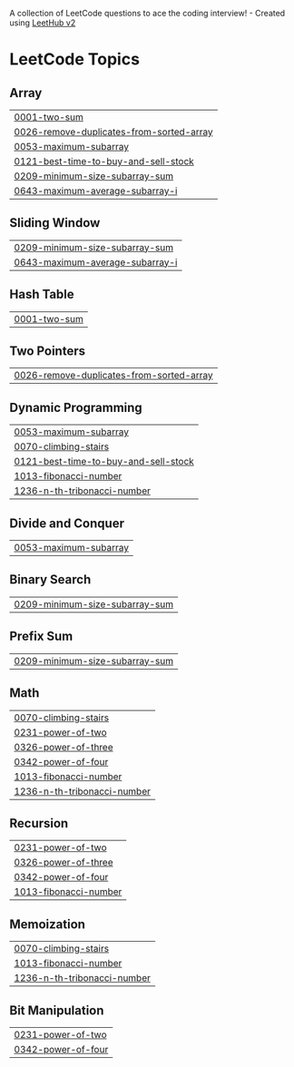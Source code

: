 A collection of LeetCode questions to ace the coding interview! - Created using [LeetHub v2](https://github.com/arunbhardwaj/LeetHub-2.0)
<!---LeetCode Topics Start-->
# LeetCode Topics
## Array
|  |
| ------- |
| [0001-two-sum](https://github.com/Tejaswini-buddha/leetcode/tree/master/0001-two-sum) |
| [0026-remove-duplicates-from-sorted-array](https://github.com/Tejaswini-buddha/leetcode/tree/master/0026-remove-duplicates-from-sorted-array) |
| [0053-maximum-subarray](https://github.com/Tejaswini-buddha/leetcode/tree/master/0053-maximum-subarray) |
| [0121-best-time-to-buy-and-sell-stock](https://github.com/Tejaswini-buddha/leetcode/tree/master/0121-best-time-to-buy-and-sell-stock) |
| [0209-minimum-size-subarray-sum](https://github.com/Tejaswini-buddha/leetcode/tree/master/0209-minimum-size-subarray-sum) |
| [0643-maximum-average-subarray-i](https://github.com/Tejaswini-buddha/leetcode/tree/master/0643-maximum-average-subarray-i) |
## Sliding Window
|  |
| ------- |
| [0209-minimum-size-subarray-sum](https://github.com/Tejaswini-buddha/leetcode/tree/master/0209-minimum-size-subarray-sum) |
| [0643-maximum-average-subarray-i](https://github.com/Tejaswini-buddha/leetcode/tree/master/0643-maximum-average-subarray-i) |
## Hash Table
|  |
| ------- |
| [0001-two-sum](https://github.com/Tejaswini-buddha/leetcode/tree/master/0001-two-sum) |
## Two Pointers
|  |
| ------- |
| [0026-remove-duplicates-from-sorted-array](https://github.com/Tejaswini-buddha/leetcode/tree/master/0026-remove-duplicates-from-sorted-array) |
## Dynamic Programming
|  |
| ------- |
| [0053-maximum-subarray](https://github.com/Tejaswini-buddha/leetcode/tree/master/0053-maximum-subarray) |
| [0070-climbing-stairs](https://github.com/Tejaswini-buddha/leetcode/tree/master/0070-climbing-stairs) |
| [0121-best-time-to-buy-and-sell-stock](https://github.com/Tejaswini-buddha/leetcode/tree/master/0121-best-time-to-buy-and-sell-stock) |
| [1013-fibonacci-number](https://github.com/Tejaswini-buddha/leetcode/tree/master/1013-fibonacci-number) |
| [1236-n-th-tribonacci-number](https://github.com/Tejaswini-buddha/leetcode/tree/master/1236-n-th-tribonacci-number) |
## Divide and Conquer
|  |
| ------- |
| [0053-maximum-subarray](https://github.com/Tejaswini-buddha/leetcode/tree/master/0053-maximum-subarray) |
## Binary Search
|  |
| ------- |
| [0209-minimum-size-subarray-sum](https://github.com/Tejaswini-buddha/leetcode/tree/master/0209-minimum-size-subarray-sum) |
## Prefix Sum
|  |
| ------- |
| [0209-minimum-size-subarray-sum](https://github.com/Tejaswini-buddha/leetcode/tree/master/0209-minimum-size-subarray-sum) |
## Math
|  |
| ------- |
| [0070-climbing-stairs](https://github.com/Tejaswini-buddha/leetcode/tree/master/0070-climbing-stairs) |
| [0231-power-of-two](https://github.com/Tejaswini-buddha/leetcode/tree/master/0231-power-of-two) |
| [0326-power-of-three](https://github.com/Tejaswini-buddha/leetcode/tree/master/0326-power-of-three) |
| [0342-power-of-four](https://github.com/Tejaswini-buddha/leetcode/tree/master/0342-power-of-four) |
| [1013-fibonacci-number](https://github.com/Tejaswini-buddha/leetcode/tree/master/1013-fibonacci-number) |
| [1236-n-th-tribonacci-number](https://github.com/Tejaswini-buddha/leetcode/tree/master/1236-n-th-tribonacci-number) |
## Recursion
|  |
| ------- |
| [0231-power-of-two](https://github.com/Tejaswini-buddha/leetcode/tree/master/0231-power-of-two) |
| [0326-power-of-three](https://github.com/Tejaswini-buddha/leetcode/tree/master/0326-power-of-three) |
| [0342-power-of-four](https://github.com/Tejaswini-buddha/leetcode/tree/master/0342-power-of-four) |
| [1013-fibonacci-number](https://github.com/Tejaswini-buddha/leetcode/tree/master/1013-fibonacci-number) |
## Memoization
|  |
| ------- |
| [0070-climbing-stairs](https://github.com/Tejaswini-buddha/leetcode/tree/master/0070-climbing-stairs) |
| [1013-fibonacci-number](https://github.com/Tejaswini-buddha/leetcode/tree/master/1013-fibonacci-number) |
| [1236-n-th-tribonacci-number](https://github.com/Tejaswini-buddha/leetcode/tree/master/1236-n-th-tribonacci-number) |
## Bit Manipulation
|  |
| ------- |
| [0231-power-of-two](https://github.com/Tejaswini-buddha/leetcode/tree/master/0231-power-of-two) |
| [0342-power-of-four](https://github.com/Tejaswini-buddha/leetcode/tree/master/0342-power-of-four) |
<!---LeetCode Topics End-->